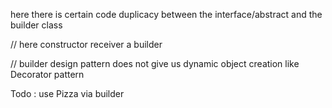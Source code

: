 here there is certain code duplicacy between the interface/abstract and the builder class

//
here constructor receiver a builder

// builder design pattern does not give us dynamic object creation like Decorator pattern

Todo : use Pizza via builder
